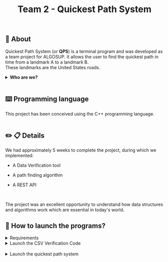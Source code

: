 <h1 style="text-align: center">Team 2 - Quickest Path System</h1>
<br>

## 📖 About
Quickest Path System (or **QPS**) is a terminal program and was developed as a team project for ALGOSUP. It allows the user to find the quickest path in time from a landmark A to a landmark B.
<br>
These landmarks are the United States roads.

<details>
    <summary><b>Who are we?</b></summary>

|                                                                                              | Name                | Role                | Links |           
|----------------------------------------------------------------------------------------------|---------------------|---------------------|-------------------------------------------------------------------------------------------------------------------------|
| <img src="https://ca.slack-edge.com/T07N4K3NA3Z-U07NK3NMANP-gea5dac389e4-192" width="120px"> | LEFIN Mattéo        | **Project Manager**    | [LinkedIn](https://www.linkedin.com/in/matt%C3%A9o-lefin-380272293/)  \| [GitHub](https://github.com/Mattstar64)          |
| <img src="https://ca.slack-edge.com/T07N4K3NA3Z-U07NK6MCR0A-g4cac1c20a04-192" width="120px"> | ADAM Enoal          | **Program Manager**   | [LinkedIn](https://www.linkedin.com/in/enoal-adam-02552932a/)         \| [GitHub](https://github.com/EnoGame29)           |
| <img src="https://ca.slack-edge.com/T07N4K3NA3Z-U07P7V3H7ME-g3ffdd245b21-512" width="120px"> | DESPEAUX Guillaume  | **Technical Leader**     | [LinkedIn](https://www.linkedin.com/in/guillaume-despaux/)            \| [GitHub](https://github.com/GuillaumeDespaux)    |
| <img src="https://avatars.githubusercontent.com/u/145991354?v=4" width="120px"> | Mathis LEBEL  | **Software Engineer**| [LinkedIn](https://www.linkedin.com/in/mathis-lebel-429114293/)            \| [GitHub](https://github.com/mathislebel)    | 
| <img src="https://avatars.githubusercontent.com/u/146001004?s=64&v=4" width="120px">| RIFF Michel | **Quality Assurance** |[LinkedIn](https://www.linkedin.com/in/michel-riff-693007293/)            \| [GitHub](https://github.com/MichelRiff)    |
| <img src="https://avatars.githubusercontent.com/u/145991254?s=64&v=4" width="120px">| Gayat Camille | **Technical Writter** |[LinkedIn](https://www.linkedin.com/in/camille-g-a89114293/)            \| [GitHub](https://github.com/CamilleGayat)    |


</details>
<br>

## ⌨️ Programming language

This project has been conceived using the C++ programming language.
<br>
<br>

## ✏️ 📋 Details
We had approximately 5 weeks to complete the project, during which we implemented:

- A Data Verification tool

- A path finding algorithm 

- A REST API
<br>

The project was an excellent opportunity to understand how data structures and algorithms work which are essential in today's world.
<br>

## 🚀 How to launch the programs?

<details>
<summary>Requirements</summary>

### A compiler

First, ensure you have a compiler installed:

#### For MacOS
macOS comes with a pre-installed compiler. To verify:
- Open a terminal.
- Type the following command:
    - g++ --version

You should see output similar to this:

`yaml`

`Apple clang version 16.0.0 (clang-1600.0.26.6)
Target: arm64-apple-darwin24.2.0
Thread model: posix
InstalledDir: /Library/Developer/CommandLineTools/usr/bin`

- Ensure you see the line:
    - Apple clang version 16.0.0 (clang-1600.0.26.6)

- If the compiler is not installed, install Xcode Command Line Tools by running:
    - bash
    - xcode-select --install

#### For Windows

Windows does not have a built-in compiler. You will need to install MinGW (Minimalist GNU for Windows). Follow these steps:

- Download MinGW: Visit MinGW Installation Guide or download directly from SourceForge.

- Install MinGW:
During installation, ensure you select the options to install the C++ compiler.

- Add the bin directory of MinGW to your system’s PATH environment variable. This allows you to use the g++ command from any terminal.

- Verify Installation: Open Command Prompt and run:
    - g++ --version

You should see something like:

`csharp`

`g++ (x86_64-posix-seh-rev0, Built by MinGW-W64 project) 8.1.0`
</details>

<details>
<summary>Launch the CSV Verification Code</summary>

### Launch the CSV Verification Code

#### For MacOS

- Navigate to the directory containing the source code:
    - cd src
- Compile the C++ verification program using clang++ or g++:<br>
    - g++ -o verification main_verification.cpp verification.cpp -std=c++17 -pthread
 - Run the compiled program:
    - ./verification
    <br><br>

#### For Windows

- Open a Command Prompt or Terminal and navigate to the directory containing the source code:
    - cd src
- Compile the C++ verification program using g++ (or your preferred compiler):
    - g++ -std=c++11 verification.cpp -o verification.exe
- Run the compiled program:
    - verification.exe

#### Additional Notes:
If you encounter any issues with the compiler setup on Windows, refer to the official
MinGW InstallationDocumentation.

On macOS, the default clang++ compiler supports the -std=c++11 flag, so no additional setup should be required.
</details>
<br>
<details>
<summary>Launch the quickest path system</summary>

### Launch the quickest path system

#### For MacOS

- Navigate to the directory containing the source code:
    - cd src
- Compile the C++ Quickest Path System program using clang++ or g++:<br>
    - g++ -o shortest_path main.cpp graph.cpp preprocessing.cpp -std=c++17 -pthread
 - Run the compiled program:
    - ./shortest_path data/usa_roads.csv < start road number > < end road number >
    <br><br>

#### For Windows

- Open a Command Prompt or Terminal and navigate to the directory containing the source code:
    - cd src
- Compile the C++ Quickest path program using g++ (or your preferred compiler):
    - g++ -std=c++11 main.cpp graph.cpp preprocessing.cpp -o shortest_path.exe
- Run the compiled program:
    - shortest_path.exe data/usa_roads.csv < start road number > < end road number >


#### Steps to Compile and Run the Program On VScode

You can compile and run the program directly in the terminal of Visual Studio Code after cloning the repository:

- Open the repository folder in VS Code.
- Open the integrated terminal in VS Code (Ctrl+** on Windows/Linux, **Cmd+ on macOS).
- Compile the program:
    - g++ -std=c++11 main.cpp graph.cpp preprocessing.cpp -o shortest_path.exe
- Run the program:
    - ./shortest_path data/usa_roads.csv < start road number > < end road number >

#### Additional Notes:
If you encounter any issues with the compiler setup on Windows, refer to the official
MinGW InstallationDocumentation.

On macOS, the default clang++ compiler supports the -std=c++11 flag, so no additional setup should be required.
